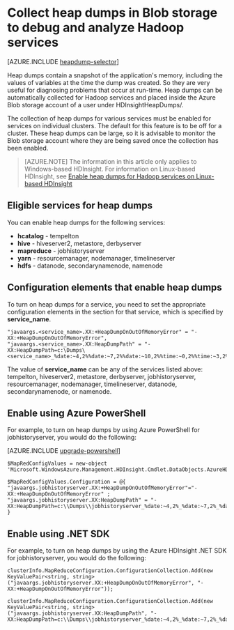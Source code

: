 <properties
	pageTitle="Debug and analyze Hadoop services with heap dumps | Azure"
	description="Automatically collect heap dumps for Hadoop services and place inside the Azure Blob storage account for debugging and analysis."
	services="hdinsight"
	documentationCenter=""
	tags="azure-portal"
	authors="mumian"
	manager="jhubbard"
	editor="cgronlun"/>

<tags
	ms.service="hdinsight"
	ms.workload="big-data"
	ms.tgt_pltfrm="na"
	ms.devlang="na"
	ms.topic="article"
	ms.date="07/25/2016"
	wacn.date=""
	ms.author="jgao"/>


# Collect heap dumps in Blob storage to debug and analyze Hadoop services

[AZURE.INCLUDE [heapdump-selector](../../includes/hdinsight-selector-heap-dump.md)]

Heap dumps contain a snapshot of the application's memory, including the values of variables 
at the time the dump was created. So they are very useful for diagnosing problems that occur 
at run-time. Heap dumps can be automatically collected for Hadoop services and placed inside 
the Azure Blob storage account of a user under HDInsightHeapDumps/. 

The collection of heap dumps for various services must be enabled for services on individual 
clusters. The default for this feature is to be off for a cluster. These heap dumps can be 
large, so it is advisable to monitor the Blob storage account where they are being saved 
once the collection has been enabled.

> [AZURE.NOTE] The information in this article only applies to Windows-based HDInsight. 
For information on Linux-based HDInsight, see [Enable heap dumps for Hadoop services on 
Linux-based HDInsight](/documentation/articles/hdinsight-hadoop-collect-debug-heap-dump-linux/)

## Eligible services for heap dumps

You can enable heap dumps for the following services:

*  **hcatalog** - tempelton
*  **hive** - hiveserver2, metastore, derbyserver
*  **mapreduce** - jobhistoryserver
*  **yarn** - resourcemanager, nodemanager, timelineserver
*  **hdfs** - datanode, secondarynamenode, namenode

## Configuration elements that enable heap dumps

To turn on heap dumps for a service, you need to set the appropriate configuration elements 
in the section for that service, which is specified by **service_name**.

	"javaargs.<service_name>.XX:+HeapDumpOnOutOfMemoryError" = "-XX:+HeapDumpOnOutOfMemoryError",
	"javaargs.<service_name>.XX:HeapDumpPath" = "-XX:HeapDumpPath=c:\Dumps\<service_name>_%date:~4,2%%date:~7,2%%date:~10,2%%time:~0,2%%time:~3,2%%time:~6,2%.hprof"

The value of **service_name** can be any of the services listed above: 
tempelton, hiveserver2, metastore, derbyserver, jobhistoryserver, resourcemanager, nodemanager, timelineserver, datanode, secondarynamenode, or namenode.

## Enable using Azure PowerShell

For example, to turn on heap dumps by using Azure PowerShell for jobhistoryserver, you would do the following:

[AZURE.INCLUDE [upgrade-powershell](../../includes/hdinsight-use-latest-powershell.md)]

	$MapRedConfigValues = new-object 'Microsoft.WindowsAzure.Management.HDInsight.Cmdlet.DataObjects.AzureHDInsightMapReduceConfiguration'

	$MapRedConfigValues.Configuration = @{ "javaargs.jobhistoryserver.XX:+HeapDumpOnOutOfMemoryError"="-XX:+HeapDumpOnOutOfMemoryError" ; "javaargs.jobhistoryserver.XX:HeapDumpPath" = "-XX:HeapDumpPath=c:\\Dumps\\jobhistoryserver_%date:~4,2%_%date:~7,2%_%date:~10,2%_%time:~0,2%_%time:~3,2%_%time:~6,2%.hprof" }

## Enable using .NET SDK

For example, to turn on heap dumps by using the Azure HDInsight .NET SDK for jobhistoryserver, you would do the following:

	clusterInfo.MapReduceConfiguration.ConfigurationCollection.Add(new KeyValuePair<string, string>("javaargs.jobhistoryserver.XX:+HeapDumpOnOutOfMemoryError", "-XX:+HeapDumpOnOutOfMemoryError"));

	clusterInfo.MapReduceConfiguration.ConfigurationCollection.Add(new KeyValuePair<string, string>("javaargs.jobhistoryserver.XX:HeapDumpPath", "-XX:HeapDumpPath=c:\\Dumps\\jobhistoryserver_%date:~4,2%_%date:~7,2%_%date:~10,2%_%time:~0,2%_%time:~3,2%_%time:~6,2%.hprof"));
